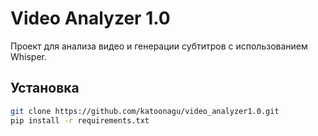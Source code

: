 # Video Analyzer 1.0

Проект для анализа видео и генерации субтитров с использованием Whisper.

## Установка
```bash
git clone https://github.com/katoonagu/video_analyzer1.0.git
pip install -r requirements.txt